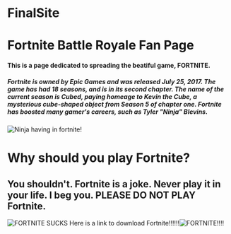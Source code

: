 # FinalSite
# Fortnite Battle Royale Fan Page
#### This is a page dedicated to spreading the beatiful game, FORTNITE.
##### Fortnite is owned by Epic Games and was released July 25, 2017. The game has had 18 seasons, and is in its second chapter. The name of the current season is Cubed, paying homeage to Kevin the Cube, a mysterious cube-shaped object from Season 5 of chapter one. Fortnite has boosted many gamer's careers, such as Tyler "Ninja" Blevins. 
![Ninja having in fortnite!](https://i.kym-cdn.com/entries/icons/original/000/027/931/cover2.png)
# Why should you play Fortnite?
## You shouldn't. Fortnite is a joke. Never play it in your life. I beg you. PLEASE DO NOT PLAY Fortnite.
![FORTNITE SUCKS](https://i.ytimg.com/vi/zhqfplPm05k/maxresdefault.jpg)
Here is a link to download Fortnite!!!!!!![FORTNITE!!!!](https://www.epicgames.com/fortnite/en-US/home)
